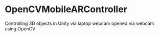 # OpenCVMobileARController
Controlling 3D objects in Unity via laptop webcam opened via webcam using OpenCV
